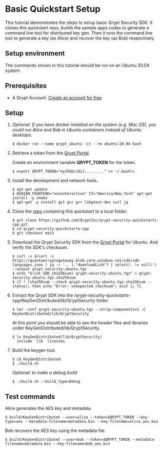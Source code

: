 # Basic Quickstart Setup
This tutorial demonstrates the steps to setup basic Qrypt Security SDK. It clones this quickstart repo, builds the sample apps codes to generate a command line tool for distributed key gen. Then it runs the command line tool to generate a key (as Alice) and recover the key (as Bob) respectively.

## Setup environment

The commands shown in this tutorial should be run on an Ubuntu 20.04 system.

## Prerequisites
- A Qrypt Account. [Create an account for free](https://portal.qrypt.com/register)

## Setup
1. *Optional: If you have docker installed on the system (e.g. Mac OS), you could run Alice and Bob in Ubuntu containers instead of Ubuntu desktops.*
    ```
    $ docker run --name qrypt_ubuntu -it --rm ubuntu:20.04 bash
    ```

1. Retrieve a token from the [Qrypt Portal](https://portal.qrypt.com/tokens).
    
    Create an environment variable **QRYPT_TOKEN** for the token. 
    ```
    $ export QRYPT_TOKEN="eyJhbGciOiJ........." >> ~/.bashrc
    ```
1. Install the development and network tools.
    ```
    $ apt-get update
    $ DEBIAN_FRONTEND="noninteractive" TZ="America/New_York" apt-get install -y cmake
    $ apt-get -y install git gcc g++ libgtest-dev curl jq
    ```

1. Clone the [repo](https://github.com/QryptInc/qrypt-security-quickstarts-cpp) containing this quickstart to a local folder.
    ```
    $ git clone https://github.com/QryptInc/qrypt-security-quickstarts-cpp.git
    $ cd qrypt-security-quickstarts-cpp
    $ git checkout main
    ```

1. Download the Qrypt Security SDK from the [Qrypt Portal](https://portal.qrypt.com/downloads/sdk-downloads) for Ubuntu. And verify the SDK's checksum.
    ```
    $ curl -s $(curl -s https://quantumcryptogateway.blob.core.windows.net/sdk/sdk-languages.json | jq -r '.. |."downloadLink"? | select(. != null)') --output qrypt-security-ubuntu.tgz
    $ echo "$(cat SDK_sha256sum) qrypt-security-ubuntu.tgz" > qrypt-security-ubuntu.tgz.sha256sum
    $ if ! (sha256sum --check qrypt-security-ubuntu.tgz.sha256sum --status); then echo "Error: unexpected checksum"; exit 1; fi
    ```

1. Extract the Qrypt SDK into the /qrypt-security-quickstarts-cpp/KeyGenDistributed/lib/QryptSecurity folder
    ```
    $ tar -zxvf qrypt-security-ubuntu.tgz --strip-components=1 -C KeyGenDistributed/lib/QryptSecurity
    ```
    At this point you should be able to see the header files and libraries under KeyGenDistributed/lib/QryptSecurity.
    ```
    $ ls KeyGenDistributed/lib/QryptSecurity/
      include  lib  licenses
    ```

1. Build the keygen tool.
    ```
    $ cd KeyGenDistributed
    $ ./build.sh
    ```
    
    *Optional: to make a debug build*
    ```
    $ ./build.sh --build_type=Debug
    ```

## Test commands
Alice generates the AES key and metadata.
```
$ build/KeyGenDistributed --user=alice --token=$QRYPT_TOKEN --key-type=aes --metadata-filename=metadata.bin --key-filename=alice_aes.bin
```

Bob recovers the AES key using the metadata file.
```
$ build/KeyGenDistributed --user=bob --token=$QRYPT_TOKEN --metadata-filename=metadata.bin --key-filename=bob_aes.bin
```
